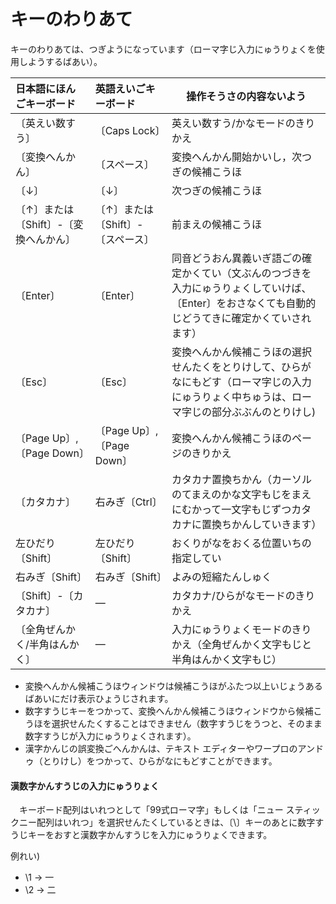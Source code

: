 # キーのわりあて

キーのわりあては、つぎようになっています（ローマ￹字￺じ￻￹入力￺にゅうりょく￻を￹使用￺しよう￻するばあい）。

￹日本語￺にほんご￻キーボード | ￹英語￺えいご￻キーボード | ￹操作￺そうさ￻の￹内容￺ないよう￻
:--|:--|---
〔￹英￺えい￻￹数￺すう￻〕 | 〔Caps Lock〕 | ￹英￺えい￻￹数￺すう￻/かなモードのきりかえ
〔￹変換￺へんかん￻〕|〔スペース〕| ￹変換￺へんかん￻￹開始￺かいし￻，￹次￺つぎ￻の￹候補￺こうほ￻
〔↓〕 | 〔↓〕 | ￹次￺つぎ￻の￹候補￺こうほ￻
〔↑〕または〔Shift〕-〔￹変換￺へんかん￻〕|〔↑〕または〔Shift〕-〔スペース〕| ￹前￺まえ￻の￹候補￺こうほ￻
〔Enter〕 | 〔Enter〕 |  ￹同音￺どうおん￻￹異義￺いぎ￻￹語￺ご￻の￹確定￺かくてい￻（￹文￺ぶん￻のつづきを￹入力￺にゅうりょく￻していけば、〔Enter〕をおさなくても￹自動的￺じどうてき￻に￹確定￺かくてい￻されます）
〔Esc〕 | 〔Esc〕 | ￹変換￺へんかん￻￹候補￺こうほ￻の￹選択￺せんたく￻をとりけして、ひらがなにもどす（ローマ￹字￺じ￻の￹入力￺にゅうりょく￻￹中￺ちゅう￻は、ローマ￹字￺じ￻の￹部分￺ぶぶん￻のとりけし)
〔Page Up〕, 〔Page Down〕 | 〔Page Up〕, 〔Page Down〕 | ￹変換￺へんかん￻￹候補￺こうほ￻のページのきりかえ
〔カタカナ〕| ￹右￺みぎ￻〔Ctrl〕| カタカナ￹置換￺ちかん￻（カーソルのてまえのかな￹文字￺もじ￻をまえにむかって一￹文字￺もじ￻ずつカタカナに￹置換￺ちかん￻していきます）
￹左￺ひだり￻〔Shift〕| ￹左￺ひだり￻〔Shift〕| おくりがなをおくる￹位置￺いち￻の￹指定￺してい￻
￹右￺みぎ￻〔Shift〕| ￹右￺みぎ￻〔Shift〕| よみの￹短縮￺たんしゅく￻
〔Shift〕-〔カタカナ〕| ― | カタカナ/ひらがなモードのきりかえ
〔￹全角￺ぜんかく￻/￹半角￺はんかく￻〕| ― | ￹入力￺にゅうりょく￻モードのきりかえ（￹全角￺ぜんかく￻￹文字￺もじ￻と￹半角￺はんかく￻￹文字￺もじ￻）


* ￹変換￺へんかん￻￹候補￺こうほ￻ウィンドウは￹候補￺こうほ￻がふたつ￹以上￺いじょう￻あるばあいにだけ￹表示￺ひょうじ￻されます。
* ￹数字￺すうじ￻キーをつかって、￹変換￺へんかん￻￹候補￺こうほ￻ウィンドウから￹候補￺こうほ￻を￹選択￺せんたく￻することはできません（￹数字￺すうじ￻をうつと、そのまま￹数字￺すうじ￻が￹入力￺にゅうりょく￻されます）。
* ￹漢字￺かんじ￻の￹誤変換￺ごへんかん￻は、テキスト エディターやワープロのアンドゥ（とりけし）をつかって、ひらがなにもどすことができます。

#### ￹漢数字￺かんすうじ￻の￹入力￺にゅうりょく￻

　キーボード￹配列￺はいれつ￻として「99式ローマ字」もしくは「ニュー スティックニー￹配列￺はいれつ￻」を￹選択￺せんたく￻しているときは、〔\〕キーのあとに￹数字￺すうじ￻キーをおすと￹漢数字￺かんすうじ￻を￹入力￺にゅうりょく￻できます。

￹例￺れい￻)

- \1 → 一
- \2 → 二

